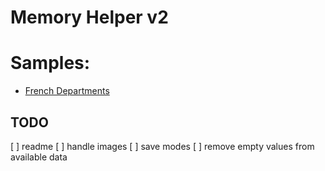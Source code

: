 # Memory Helper v2

# Samples:

* [French Departments](https://klemek.github.io/memory-helper-v2/?url=https%3A%2F%2Fklemek.github.io%2Fmemory-helper-v2%2Fsamples%2Ffrench_departments.csv&title=Départements+Français)

## TODO
[ ] readme
[ ] handle images
[ ] save modes
[ ] remove empty values from available data